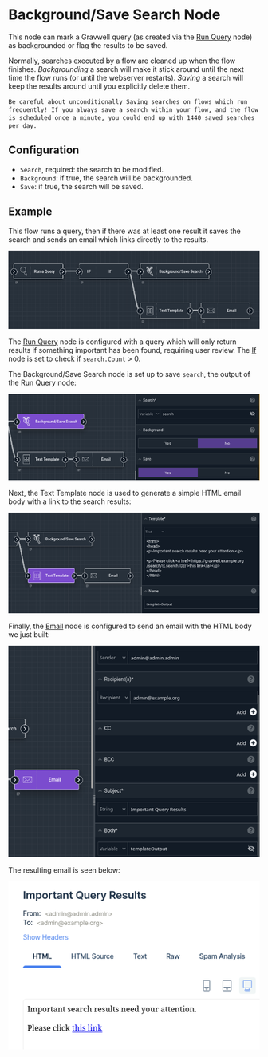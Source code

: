 # Background/Save Search Node

This node can mark a Gravwell query (as created via the [Run Query](runquery) node) as backgrounded or flag the results to be saved.

Normally, searches executed by a flow are cleaned up when the flow finishes. *Backgrounding* a search will make it stick around until the next time the flow runs (or until the webserver restarts). *Saving* a search will keep the results around until you explicitly delete them.

```{note}
Be careful about unconditionally Saving searches on flows which run frequently! If you always save a search within your flow, and the flow is scheduled once a minute, you could end up with 1440 saved searches per day.
```

## Configuration

* `Search`, required: the search to be modified.
* `Background`: if true, the search will be backgrounded.
* `Save`: if true, the search will be saved.

## Example

This flow runs a query, then if there was at least one result it saves the search and sends an email which links directly to the results.

![](bgsave1.png)

The [Run Query](runquery) node is configured with a query which will only return results if something important has been found, requiring user review. The [If](if) node is set to check if `search.Count` > 0.

The Background/Save Search node is set up to save `search`, the output of the Run Query node:

![](bgsave2.png)

Next, the Text Template node is used to generate a simple HTML email body with a link to the search results:

![](bgsave3.png)

Finally, the [Email](email) node is configured to send an email with the HTML body we just built:

![](bgsave4.png)

The resulting email is seen below:

![](bgsave5.png)
